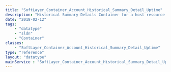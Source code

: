 ```yaml
---
title: "SoftLayer_Container_Account_Historical_Summary_Detail_Uptime"
description: "Historical Summary Details Container for a host resource uptime "
date: "2018-02-12"
tags:
    - "datatype"
    - "sldn"
    - "Container"
classes:
    - "SoftLayer_Container_Account_Historical_Summary_Detail_Uptime"
type: "reference"
layout: "datatype"
mainService : "SoftLayer_Container_Account_Historical_Summary_Detail_Uptime"
---
```


